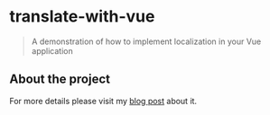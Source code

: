 # translate-with-vue

> A demonstration of how to implement localization in your Vue application

## About the project

For more details please visit my [blog post](https://github.com/dalilaavdukic/translate-with-vue) about it.

